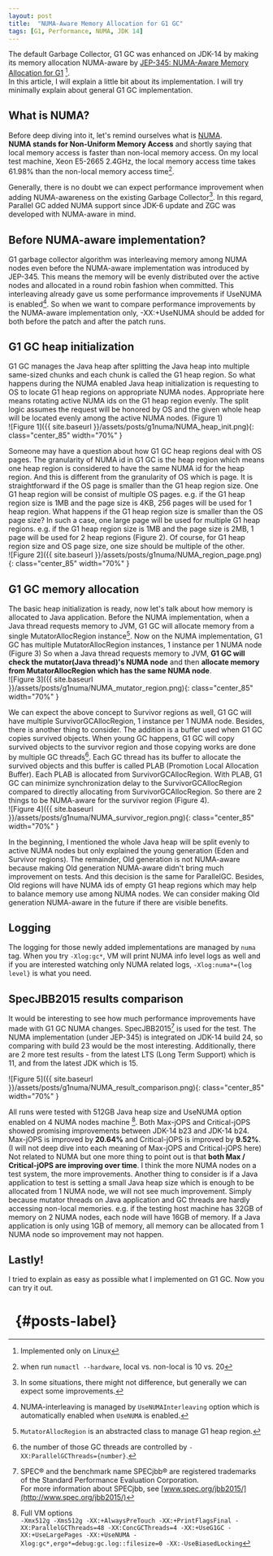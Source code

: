 ```yaml
---
layout: post
title:  "NUMA-Aware Memory Allocation for G1 GC"
tags: [G1, Performance, NUMA, JDK 14]
---
```


The default Garbage Collector, G1 GC was enhanced on JDK-14 by making its memory allocation NUMA-aware by [JEP-345: NUMA-Aware Memory Allocation for G1](https://bugs.openjdk.java.net/browse/JDK-8210473) [^numa_impl]. <br>In this article, I will explain a little bit about its implementation. I will try minimally explain about general G1 GC implementation.<br>

## What is NUMA?
Before deep diving into it, let's remind ourselves what is [NUMA](https://en.wikipedia.org/wiki/Non-uniform_memory_access).<br>
**NUMA stands for Non-Uniform Memory Access** and shortly saying that local memory access is faster than non-local memory access. On my local test machine, Xeon E5-2665 2.4GHz, the local memory access time takes 61.98% than the non-local memory access time[^my_numactl].<br>

Generally, there is no doubt we can expect performance improvement when adding NUMA-awareness on the existing Garbage Collector[^general_numa]. In this regard, Parallel GC added NUMA support since JDK-6 update and ZGC was developed with NUMA-aware in mind.<br>

## Before NUMA-aware implementation?
G1 garbage collector algorithm was interleaving memory among NUMA nodes even before the NUMA-aware implementation was introduced by JEP-345. This means the memory will be evenly distributed over the active nodes and allocated in a round robin fashion when committed. This interleaving already gave us some performance improvements if UseNUMA is enabled[^numa_interleaving]. So when we want to compare performance improvements by the NUMA-aware implementation only, -XX:+UseNUMA should be added for both before the patch and after the patch runs.<br>

## G1 GC heap initialization
G1 GC manages the Java heap after splitting the Java heap into multiple same-sized chunks and each chunk is called the G1 heap region. So what happens during the NUMA enabled Java heap initialization is requesting to OS to locate G1 heap regions on appropriate NUMA nodes. Appropriate here means rotating active NUMA ids on the G1 heap region evenly. The split logic assumes the request will be honored by OS and the given whole heap will be located evenly among the active NUMA nodes. (Figure 1)<br>
![Figure 1]({{ site.baseurl }}/assets/posts/g1numa/NUMA_heap_init.png){: class="center_85" width="70%" }<br>

Someone may have a question about how G1 GC heap regions deal with OS pages. The granularity of NUMA id in G1 GC is the heap region which means one heap region is considered to have the same NUMA id for the heap region. And this is different from the granularity of OS which is page. It is straightforward if the OS page is smaller than the G1 heap region size. One G1 heap region will be consist of multiple OS pages. e.g. if the G1 heap region size is 1MB and the page size is 4KB, 256 pages will be used for 1 heap region. What happens if the G1 heap region size is smaller than the OS page size? In such a case, one large page will be used for multiple G1 heap regions. e.g. if the G1 heap region size is 1MB and the page size is 2MB, 1 page will be used for 2 heap regions (Figure 2). Of course, for G1 heap region size and OS page size, one size should be multiple of the other.<br>
![Figure 2]({{ site.baseurl }}/assets/posts/g1numa/NUMA_region_page.png){: class="center_85" width="70%" }<br>

## G1 GC memory allocation
The basic heap initialization is ready, now let's talk about how memory is allocated to Java application.
Before the NUMA implementation, when a Java thread requests memory to JVM, G1 GC will allocate memory from a single MutatorAllocRegion instance[^numa_mutator].
Now on the NUMA implementation, G1 GC has multiple MutatorAllocRegion instances, 1 instance per 1 NUMA node (Figure 3)
So when a Java thread requests memory to JVM, **G1 GC will check the mutator(Java thread)'s NUMA node** and then **allocate memory from MutatorAllocRegion which has the same NUMA node**.<br>
![Figure 3]({{ site.baseurl }}/assets/posts/g1numa/NUMA_mutator_region.png){: class="center_85" width="70%" }
<br>

We can expect the above concept to Survivor regions as well, G1 GC will have multiple SurvivorGCAllocRegion, 1 instance per 1 NUMA node. Besides, there is another thing to consider. The addition is a buffer used when G1 GC copies survived objects. When young GC happens, G1 GC will copy survived objects to the survivor region and those copying works are done by multiple GC threads[^parallelgcthreads]. Each GC thread has its buffer to allocate the survived objects and this buffer is called PLAB (Promotion Local Allocation Buffer). Each PLAB is allocated from SurvivorGCAllocRegion. With PLAB, G1 GC can minimize synchronization delay to the SurvivorGCAllocRegion compared to directly allocating from SurvivorGCAllocRegion. So there are 2 things to be NUMA-aware for the survivor region (Figure 4).<br>
![Figure 4]({{ site.baseurl }}/assets/posts/g1numa/NUMA_survivor_region.png){: class="center_85" width="70%" }
<br>

In the beginning, I mentioned the whole Java heap will be split evenly to active NUMA nodes but only explained the young generation (Eden and Survivor regions). The remainder, Old generation is not NUMA-aware because making Old generation NUMA-aware didn't bring much improvement on tests. And this decision is the same for ParallelGC. Besides, Old regions will have NUMA ids of empty G1 heap regions which may help to balance memory use among NUMA nodes. We can consider making Old generation NUMA-aware in the future if there are visible benefits.<br>

## Logging
The logging for those newly added implementations are managed by `numa` tag. When you try `-Xlog:gc*`, VM will print NUMA info level logs as well and if you are interested watching only NUMA related logs, `-Xlog:numa*={log level}` is what you need.<br>

## SpecJBB2015 results comparison
It would be interesting to see how much performance improvements have made with G1 GC NUMA changes. SpecJBB2015[^spec] is used for the test. The NUMA implementation (under JEP-345) is integrated on JDK-14 build 24, so comparing with build 23 would be the most interesting. Additionally, there are 2 more test results - from the latest LTS (Long Term Support) which is 11, and from the latest JDK which is 15.<br>

![Figure 5]({{ site.baseurl }}/assets/posts/g1numa/NUMA_result_comparison.png){: class="center_85" width="70%" }
<br>

All runs were tested with 512GB Java heap size and UseNUMA option enabled on 4 NUMA nodes machine [^test_vmoptions].
Both Max-jOPS and Critical-jOPS showed promising improvements between JDK-14 b23 and JDK-14 b24. Max-jOPS is improved by **20.64%** and Critical-jOPS is improved by **9.52%**. (I will not deep dive into each meaning of Max-jOPS and Critical-jOPS here)<br>
Not related to NUMA but one more thing to point out is that **both Max / Critical-jOPS are improving over time**.
I think the more NUMA nodes on a test system, the more improvements. Another thing to consider is if a Java application to test is setting a small Java heap size which is enough to be allocated from 1 NUMA node, we will not see much improvement. Simply because mutator threads on Java application and GC threads are hardly accessing non-local memories. e.g. if the testing host machine has 32GB of memory on 2 NUMA nodes, each node will have 16GB of memory. If a Java application is only using 1GB of memory, all memory can be allocated from 1 NUMA node so improvement may not happen.
<br>

## Lastly!
I tried to explain as easy as possible what I implemented on G1 GC.
Now you can try it out.

# &nbsp; {#posts-label}

[^numa_impl]: Implemented only on Linux
[^my_numactl]: when run `numactl --hardware`, local vs. non-local is 10 vs. 20
[^my_numactl]: `numactl --hardware`, <br>node distances:<br>node&emsp;&emsp;0&emsp;&emsp;1 <br>&emsp;&emsp;&emsp;&emsp;0:  10  20 <br>&emsp;&emsp;&emsp;&emsp;1:  20  10 <br>`Memory Latency Checker v3.5`,<br>Measuring idle latencies (in ns)...<br>Node&emsp;&emsp;&emsp;&emsp;&emsp;&emsp;0&emsp;&emsp;&emsp;&emsp;&emsp;&emsp;&emsp;&emsp;1<br>&emsp;&emsp;&emsp;&emsp;&emsp;&emsp;0&emsp;&emsp;&emsp;&emsp;69.7&emsp;&emsp;&emsp;&emsp;119.0<br>&emsp;&emsp;&emsp;&emsp;&emsp;&emsp;1&emsp;&emsp;&emsp;&emsp;112.9&emsp;&emsp;&emsp;&emsp;69.9  
[^general_numa]: In some situations, there might not difference, but generally we can expect some improvements.
[^numa_interleaving]: NUMA-interleaving is managed by `UseNUMAInterleaving` option which is automatically enabled when `UseNUMA` is enabled.
[^numa_mutator]: `MutatorAllocRegion` is an abstracted class to manage G1 heap region.
[^parallelgcthreads]: the number of those GC threads are controlled by `-XX:ParallelGCThreads={number}`.
[^spec]: SPEC® and the benchmark name SPECjbb® are registered trademarks of the Standard Performance Evaluation Corporation. <br>For more information about SPECjbb, see [www.spec.org/jbb2015/](http://www.spec.org/jbb2015/)
[^test_vmoptions]: Full VM options<br>`-Xmx512g -Xms512g -XX:+AlwaysPreTouch -XX:+PrintFlagsFinal -XX:ParallelGCThreads=48 -XX:ConcGCThreads=4 -XX:+UseG1GC -XX:+UseLargePages -XX:+UseNUMA -Xlog:gc*,ergo*=debug:gc.log::filesize=0 -XX:-UseBiasedLocking`
